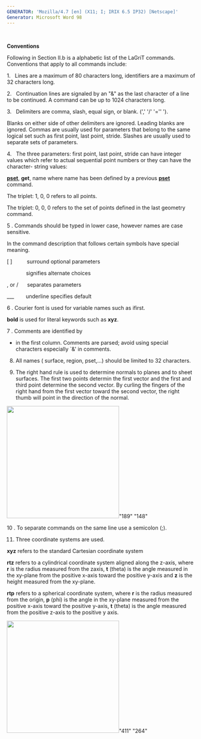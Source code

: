 ```yaml
---
GENERATOR: 'Mozilla/4.7 [en] (X11; I; IRIX 6.5 IP32) [Netscape]'
Generator: Microsoft Word 98
---
```


 

 **Conventions**

Following in Section II.b is a alphabetic list of the LaGriT commands.
Conventions that apply to all commands include:

1.   Lines are a maximum of 80 characters long, identifiers are a
maximum of 32 characters long.

2.   Continuation lines are signaled by an "&" as the last character of
a line to be continued. A command can be up to 1024 characters long.

3.   Delimiters are comma, slash, equal sign, or blank. (',' '/' '=''
').

Blanks on either side of other delimiters are ignored. Leading blanks
are ignored. Commas are usually used for parameters that belong to the
same logical set such as first point, last point, stride. Slashes are
usually used to separate sets of parameters.

4.   The three parameters: first point, last point, stride can have
integer values which refer to actual sequential point numbers or they
can have the character- string values:

**[pset](PSET.md)**, **get**, name where name has been defined by a
previous **[pset](PSET.md)** command.

The triplet: 1, 0, 0 refers to all points.

The triplet: 0, 0, 0 refers to the set of points defined in the last
geometry command.

5
. Commands should be typed in lower case, however names are case
sensitive.

In the command description that follows certain symbols have special
meaning.

[ ]          surround optional parameters

             signifies alternate choices

, or /      separates parameters

\_\_\_        underline specifies default

6
. Courier font is used for variable names such as ifirst.

**bold** is used for literal keywords such as **xyz**.

7
. Comments are identified by 
* in the first column. Comments are
parsed; avoid using special characters especially 
`&' in comments.

8. All names ( surface, region, pset,...) should be limited to 32
characters.

9. The right hand rule is used to determine normals to planes and to
sheet surfaces. The first two points determin the first vector and the
first and third point determine the second vector. By curling the
fingers of the right hand from the first vector toward the second
vector, the right thumb will point in the direction of the normal.

<img height="300" width="300" src="Image230.gif">"189" "148"

10
. To separate commands on the same line use a semicolon (;).

11. Three coordinate systems are used.

**xyz** refers to the standard Cartesian coordinate system

**rtz** refers to a cylindrical coordinate system aligned along the
z-axis, where **r** is the radius measured from the zaxis, **t** (theta)
is the angle measured in the xy-plane from the positive x-axis toward
the positive y-axis and **z** is the height measured from the xy-plane.

**rtp** refers to a spherical coordinate system, where **r** is the
radius measured from the origin, **p** (phi) is the angle in the
xy-plane measured from the positive x-axis toward the positive y-axis,
**t** (theta) is the angle measured from the positive z-axis to the
positive y axis.

<img height="300" width="300" src="Image231.gif">"411" "264"
